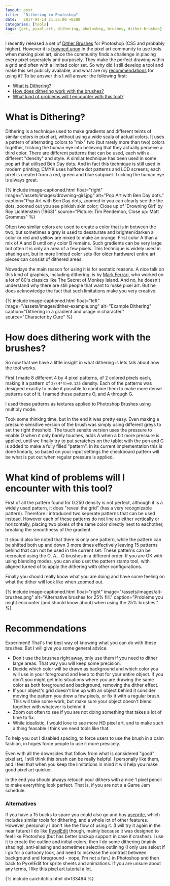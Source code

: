 ```yaml
---
layout: post
title:  "Dithering in Photoshop"
date:   2017-04-14 21:35:00 +0200
categories: [tools]
tags: [art, pixel-art, dithering, photoshop, brushes, dither-brushes]
---
```

I recently released a set of [Dither Brushes][dither-brushes] for Photoshop (CS5 and probably higher). However it is [frowned upon][frowned-upon-tools] in the pixel art community to use tools when making pixel art, since the community finds a challenge in placing every pixel seperately and purposely. They make the perfect drawing within a grid and often with a limited color set. So why did I still develop a tool and make this set publicly available, and what are my [recommendations](#recommendations) for using it? 
To be answer this I will answer the following first:
* [What is Dithering?](#what-is-dithering)
* [How does dithering work with the brushes?](#how-does-dithering-work-with-the-brushes)
* [What kind of problems will I encounter with this tool?](#what-kind-of-problems-will-i-encounter-with-this-tool)

# What is Dithering?
Dithering is a technique used to make gradients and different teints of similar colors in pixel art, without using a wide scala of actual colors. It uses a pattern of alternating colors to "mix" two (but rarely more than two) colors together, tricking the human eye into believing that they actually perceive a third color. There are different patterns that can be used, each with a different "density" and style. A similar technique has been used in some pop art that utilised Ben Day dots. And in fact this technique is still used in modern printing; CMYK uses halftone dot patterns and LCD screens; each pixel is created from a red, green and blue subpixel. Tricking the human eye is always great.

{% include image-captioned.html 
    float="right"
    image="/assets/images/drowning-girl.jpg" 
    alt="Pop Art with Ben Day dots." caption="Pop Art with Ben Day dots, zoomed in you can clearly see the the dots, zoomed out you see pinkish skin color; Close up of 'Drowning Girl' by Roy Lichtenstein (1963)" 
    source="Picture: Tim Pendemon, Close up: Matt Grommes" %}

Often two similar colors are used to create a color that is in between the two, but sometimes a grey is used to desaturate and brighten/darken a color or red and yellow are mixed to make an orange. First color A than a mix of A and B until only color B remains. Such gradients can be very large but often it is only an area of a few pixels. This technique is widely used in shading art, but in more limited color sets (for older hardware) entire art pieces can consist of dithered areas.

Nowadays the main reason for using it is for aestatic reasons. A nice talk on this kind of graphics, including dithering, is by [Mark Ferrari][mark-ferrari], who worked on a lot of 80's classics like The Secret of Monkey Island. And no, he doesn't understand why there are still people that want to make pixel art. But he does acknowledge the fact that such limitations make you very creative.

{% include image-captioned.html 
    float="left"
    image="/assets/images/dither-example.png" 
    alt="Example Dithering" caption="Dithering in a gradient and usage in character." 
    source="Character by Cure" %}

# How does dithering work with the brushes?
So now that we have a little insight in what dithering is lets talk about how the tool works.

First I made 8 different 4 by 4 pixel patterns, of 2 colored pixels each, making it a pattern of `2/(4*4)=0.125` density. Each of the patterns was designed exactly to make it possible to combine them to make more dense patterns out of it. I named these patterns O, and A through G.

I used these patterns as textures applied to Photoshop Brushes using multiply mode.

Took some thinking time, but in the end it was pretty easy. 
Even making a pressure sensitive version of the brush was simply using different greys to set the right threshold. The touch sensite version uses the pressure to enable O when it only barely touches, adds A when a bit more pressure is applied, until we finally try to put scratches on the tablet with the pen and G is added to make a fully filled "pattern". In its current implementation this is done linearly, so based on your input settings the checkboard pattern will be what is put out when regular pressure is applied.

# What kind of problems will I encounter with this tool?
First of all the pattern found for 0.250 density is not perfect, although it is a widely used pattern, it does "reveal the grid" (has a very recognizable pattern). Therefore I introduced two seperate patterns that can be used instead. However each of these patterns do not line up either vertically or horizontally, placing two pixels of the same color directly next to eachother, breaking the smoothness of the gradient.

It should also be noted that there is only one pattern, while the pattern can be shifted both up and down 3 more times effectively leaving 15 patterns behind that can not be used in the current set. These patterns can be recreated using the O, A... G brushes in a different order. If you are OK with using blending modes, you can also uset the pattern stamp tool, with aligned turned of to apply the dithering with other configurations.

Finally you should really know what you are doing and have some feeling on what the dither will look like when zoomed out.

{% include image-captioned.html 
    float="right"
    image="/assets/images/alt-brushes.png" 
    alt="Alternative brushes for 25% fill." caption="Problems you might encounter (and should know about) when using the 25% brushes." %}

# Recommendations
Experiment! That's the best way of knowing what you can do with these brushes. But I will give you some general advice.

* Don't use the brushes right away, only use them if you need to dither large areas. That way you will keep some precision.
* Decide which color will be drawn as background and which color you will use in your foreground and keep to that for your entire object. If you don't you might get into situations where you are drawing the same color as both foreground and background, removing the dither effect.
* If your object's grid doesn't line up with an object behind it consider moving the pattern you drew a few pixels, or fix it with a regular brush. This will take some work, but make sure your object doesn't blend together with whatever is behind it.
* Zoom out often to see if you are not doing something that takes a lot of time to fix.
* While idealistic, I would love to see more HD pixel art, and to make such a thing feasable I think we need tools like that.

To help you out I disabled spacing, to force users to use the brush in a calm fashion, in hopes force people to use it more presicely.

Even with all the downsides that follow from what is considered "good" pixel art, I still think this brush can be really helpful. I personally like them, and I feel that when you keep the limitations in mind it will help you make good pixel art quicker.

In the end you should always retouch your dithers with a nice 1 pixel pencil to make everything look perfect. That is, if you are not a a Game Jam schedule.

### Alternatives
If you have a 15 bucks to spare you could also go and buy [aseprite][aseprite], which includes similar tools for dithering, and a whole lot of other features. However, personally I don't like the flow of using it. (I will try it again in the near future) I do like [PyxelEdit][pyxeledit] though, mainly because it was designed to feel like Photoshop (but has better backup support in case it crashes). I use it to create the outline and initial colors, then I do some dithering (mainly shading), anti-aliasing and sometimes selective outlining (I only use selout if I go for a cartoony look, and need to increase the contrast between background and foreground - nope, I'm not a fan.) in Photoshop and then back to PyxelEdit for sprite sheets and animations. If you are unsure about any terms, I like [this pixel art tutorial][pixel-art-tutorial] a lot.


{% include card-itchio.html id=133494 %}  

[dither-brushes]: https://abductedPlatypus.itch.io/dither-brushes
[frowned-upon-tools]: http://pixeljoint.com/forum/forum_posts.asp?TID=11299&PID=139318#139318
[mark-ferrari]:https://www.youtube.com/watch?v=aMcJ1Jvtef0
[aseprite]:https://www.asesprite.org
[pyxeledit]:https://www.pyxeledit.com
[pixel-art-tutorial]:http://pixeljoint.com/forum/forum_posts.asp?TID=11299
